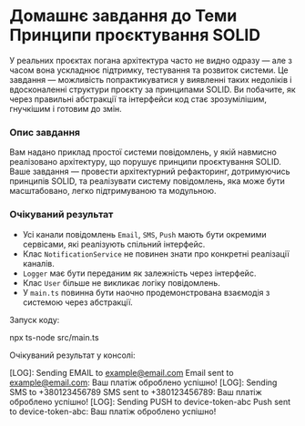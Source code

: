 # Домашнє завдання до Теми Принципи проєктування SOLID

У реальних проєктах погана архітектура часто не видно одразу — але з часом вона ускладнює підтримку, тестування та розвиток системи. Це завдання — можливість попрактикуватися у виявленні таких недоліків і вдосконаленні структури проєкту за принципами SOLID. Ви побачите, як через правильні абстракції та інтерфейси код стає зрозумілішим, гнучкішим і готовим до змін.

### Опис завдання

Вам надано приклад простої системи повідомлень, у якій навмисно реалізовано архітектуру, що порушує принципи проєктування SOLID. Ваше завдання — провести архітектурний рефакторинг, дотримуючись принципів SOLID, та реалізувати систему повідомлень, яка може бути масштабовано, легко підтримуваною та модульною.

### Очікуваний результат

- Усі канали повідомлень `Email`, `SMS`, `Push` мають бути окремими сервісами, які реалізують спільний інтерфейс.
- Клас `NotificationService` не повинен знати про конкретні реалізації каналів.
- `Logger` має бути переданим як залежність через інтерфейс.
- Клас `User` більше не викликає логіку повідомлень.
- У `main.ts` повинна бути наочно продемонстрована взаємодія з системою через абстракції.

Запуск коду:

npx ts-node src/main.ts

Очікуваний результат у консолі:

[LOG]: Sending EMAIL to example@email.com
Email sent to example@email.com: Ваш платіж оброблено успішно!
[LOG]: Sending SMS to +380123456789
SMS sent to +380123456789: Ваш платіж оброблено успішно!
[LOG]: Sending PUSH to device-token-abc
Push sent to device-token-abc: Ваш платіж оброблено успішно!
